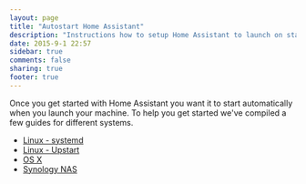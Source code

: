 ```yaml
---
layout: page
title: "Autostart Home Assistant"
description: "Instructions how to setup Home Assistant to launch on start."
date: 2015-9-1 22:57
sidebar: true
comments: false
sharing: true
footer: true
---
```


Once you get started with Home Assistant you want it to start automatically when you launch your machine. To help you get started we've compiled a few guides for different systems.

 - [Linux - systemd](/getting-started/autostart-systemd/)
 - [Linux - Upstart](/getting-started/autostart-upstart/)
 - [OS X](/getting-started/autostart-macos/)
 - [Synology NAS](/getting-started/autostart-synology/)

